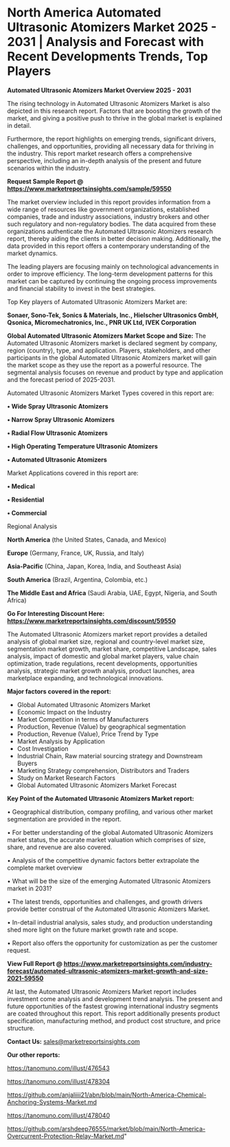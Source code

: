 # North America Automated Ultrasonic Atomizers Market 2025 - 2031 | Analysis and Forecast with Recent Developments Trends, Top Players

<Strong> Automated Ultrasonic Atomizers Market Overview 2025 - 2031</strong>

The rising technology in Automated Ultrasonic Atomizers Market is also depicted in this research report. Factors that are boosting the growth of the market, and giving a positive push to thrive in the global market is explained in detail.

Furthermore, the report highlights on emerging trends, significant drivers, challenges, and opportunities, providing all necessary data for thriving in the industry. This report market research offers a comprehensive perspective, including an in-depth analysis of the present and future scenarios within the industry.

<strong>Request Sample Report @ <a href=https://www.marketreportsinsights.com/sample/59550>https://www.marketreportsinsights.com/sample/59550</a></strong>

The market overview included in this report provides information from a wide range of resources like government organizations, established companies, trade and industry associations, industry brokers and other such regulatory and non-regulatory bodies. The data acquired from these organizations authenticate the Automated Ultrasonic Atomizers research report, thereby aiding the clients in better decision making. Additionally, the data provided in this report offers a contemporary understanding of the market dynamics.

The leading players are focusing mainly on technological advancements in order to improve efficiency. The long-term development patterns for this market can be captured by continuing the ongoing process improvements and financial stability to invest in the best strategies.

Top Key players of Automated Ultrasonic Atomizers Market are:

<strong>Sonaer, Sono-Tek, Sonics & Materials, Inc., Hielscher Ultrasonics GmbH, Qsonica, Micromechatronics, Inc., PNR UK Ltd, IVEK Corporation</strong>

<strong><b>Global Automated Ultrasonic Atomizers Market Scope and Size:</b></strong>
The Automated Ultrasonic Atomizers market is declared segment by company, region (country), type, and application. Players, stakeholders, and other participants in the global Automated Ultrasonic Atomizers market will gain the market scope as they use the report as a powerful resource. The segmental analysis focuses on revenue and product by type and application and the forecast period of 2025-2031.

Automated Ultrasonic Atomizers Market Types covered in this report are:

<strong>• Wide Spray Ultrasonic Atomizers

• Narrow Spray Ultrasonic Atomizers

• Radial Flow Ultrasonic Atomizers

• High Operating Temperature Ultrasonic Atomizers

• Automated Ultrasonic Atomizers</strong>

Market Applications covered in this report are:

<strong>• Medical

• Residential

• Commercial</strong> 

Regional Analysis

<strong>North America</strong> (the United States, Canada, and Mexico)

<strong>Europe</strong> (Germany, France, UK, Russia, and Italy)

<strong>Asia-Pacific</strong> (China, Japan, Korea, India, and Southeast Asia)

<strong>South America</strong> (Brazil, Argentina, Colombia, etc.)

<strong>The Middle East and Africa</strong> (Saudi Arabia, UAE, Egypt, Nigeria, and South Africa)

<strong>Go For Interesting Discount Here: <a href=https://www.marketreportsinsights.com/discount/59550>https://www.marketreportsinsights.com/discount/59550</a></strong>

The Automated Ultrasonic Atomizers market report provides a detailed analysis of global market size, regional and country-level market size, segmentation market growth, market share, competitive Landscape, sales analysis, impact of domestic and global market players, value chain optimization, trade regulations, recent developments, opportunities analysis, strategic market growth analysis, product launches, area marketplace expanding, and technological innovations.

<strong><b>Major factors covered in the report:</b></strong>
<ul>
  <li>Global Automated Ultrasonic Atomizers Market </li>
  <li>Economic Impact on the Industry</li>
  <li>Market Competition in terms of Manufacturers</li>
  <li>Production, Revenue (Value) by geographical segmentation</li>
  <li>Production, Revenue (Value), Price Trend by Type</li>
  <li>Market Analysis by Application</li>
  <li>Cost Investigation</li>
  <li>Industrial Chain, Raw material sourcing strategy and Downstream Buyers</li>
  <li>Marketing Strategy comprehension, Distributors and Traders</li>
  <li>Study on Market Research Factors</li>
  <li>Global Automated Ultrasonic Atomizers Market Forecast</li>
</ul>

<strong><b>Key Point of the Automated Ultrasonic Atomizers Market report:</b></strong>

• Geographical distribution, company profiling, and various other market segmentation are provided in the report.

• For better understanding of the global Automated Ultrasonic Atomizers market status, the accurate market valuation which comprises of size, share, and revenue are also covered.

• Analysis of the competitive dynamic factors better extrapolate the complete market overview

• What will be the size of the emerging Automated Ultrasonic Atomizers market in 2031?

• The latest trends, opportunities and challenges, and growth drivers provide better construal of the Automated Ultrasonic Atomizers Market.

• In-detail industrial analysis, sales study, and production understanding shed more light on the future market growth rate and scope.

• Report also offers the opportunity for customization as per the customer request.

<strong><b>View Full Report @ <a href=https://www.marketreportsinsights.com/industry-forecast/automated-ultrasonic-atomizers-market-growth-and-size-2021-59550>https://www.marketreportsinsights.com/industry-forecast/automated-ultrasonic-atomizers-market-growth-and-size-2021-59550</a></b></strong>


At last, the Automated Ultrasonic Atomizers Market report includes investment come analysis and development trend analysis. The present and future opportunities of the fastest growing international industry segments are coated throughout this report. This report additionally presents product specification, manufacturing method, and product cost structure, and price structure.

<strong>Contact Us:</strong>
sales@marketreportsinsights.com

<strong>Our other reports:</strong>

<a href=https://tanomuno.com/illust/476543>https://tanomuno.com/illust/476543</a>

<a href=https://tanomuno.com/illust/478304>https://tanomuno.com/illust/478304</a>

<a href=https://github.com/anjaliiii21/abn/blob/main/North-America-Chemical-Anchoring-Systems-Market.md>https://github.com/anjaliiii21/abn/blob/main/North-America-Chemical-Anchoring-Systems-Market.md</a>

<a href=https://tanomuno.com/illust/478040>https://tanomuno.com/illust/478040</a>

<a href=https://github.com/arshdeep76555/market/blob/main/North-America-Overcurrent-Protection-Relay-Market.md>https://github.com/arshdeep76555/market/blob/main/North-America-Overcurrent-Protection-Relay-Market.md</a>"
